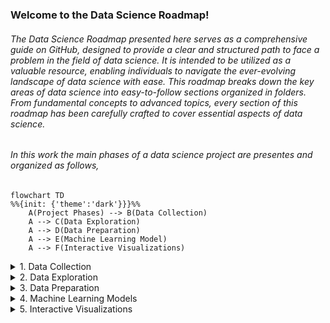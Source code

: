 ### Welcome to the Data Science Roadmap!

###### The Data Science Roadmap presented here serves as a comprehensive guide on GitHub, designed to provide a clear and structured path to face a problem in the field of data science. It is intended to be utilized as a valuable resource, enabling individuals to navigate the ever-evolving landscape of data science with ease. This roadmap breaks down the key areas of data science into easy-to-follow sections organized in folders. From fundamental concepts to advanced topics, every section of this roadmap has been carefully crafted to cover essential aspects of data science.

###### In this work the main phases of a data science project are presentes and organized as follows,

[comment]: <> ('theme': 'forest','themeVariables': {'primaryColor': "#ffcccc",'secondaryColor': "#fff0cc",'tertiaryColor': "#fff0f0" })
```mermaid
flowchart TD
%%{init: {'theme':'dark'}}}%%
    A(Project Phases) --> B(Data Collection)
    A --> C(Data Exploration)
    A --> D(Data Preparation)
    A --> E(Machine Learning Model)
    A --> F(Interactive Visualizations)
```

[comment]: <> (--------------------------------------------------------------------------------------------------)
<details><summary>1. Data Collection</summary>
<p>
  
###### SQL, which stands for Structured Query Language, is a fundamental tool used in data science for managing and manipulating structured data stored in relational databases. It provides a standardized way to interact with databases and extract valuable insights from large datasets. Although SQL languages all share a basic structure, some of the specific commands and styles can differ slightly. Popular dialects include MySQL, SQLite, SQL Server, Oracle SQL, and more. 
 
##### What the query looks like
```mermaid
flowchart LR
    %%{init: {'theme':'dark'}}}%%
    A(SELECT) --> B(FROM)
    B --> C(WHERE)
    C --> D(GROUP BY)
    D --> E(HAVING)
    E --> F(ORDER BY)
    F --> G(LIMIT)
```
##### How it's executed    
```mermaid 
   flowchart LR
    AA(FROM) --> BB(WHERE)
    BB --> CC(GROUP BY)
    CC --> DD(HAVING)
    DD --> EE(SELECT)
    EE --> FF(ORDER BY)
    FF --> GG(LIMIT)
```
1.1 WHERE CLAUSE
   ###### The SQL WHERE clause is used to filter data based on specific conditions in a SELECT, UPDATE, or DELETE statement. It allows you to specify a condition that must be met for a row to be included in the result set or for an action to be performed.
    
    SELECT column1, column2, ...
    FROM table_name
    WHERE condition;
     
</p>
</details>

[comment]: <> (--------------------------------------------------------------------------------------------------)
<details><summary>2. Data Exploration</summary>
<p>
  
  * Descriptive Statistics
    *  Qualitative Variables
    *  Quantitative Variables 
  * Data Visualization
    *  Line,plots
    *  scatter plots
    *  boxplots
    *  histograms
    *  heatmaps
    *  corplots
    *  bubble maps
  
</p>
</details>

[comment]: <> (--------------------------------------------------------------------------------------------------)
<details><summary>3. Data Preparation</summary>
<p>
  
  * Handling missing values
  * Outlier detection
  * Feature Engineering 
  * Feature projection techniques 
  * Feature selection
  * Balancing data
  * Splitting data
  
</p>
</details>

[comment]: <> (--------------------------------------------------------------------------------------------------)
<details><summary>4. Machine Learning Models</summary>
<p>
  
  * Supervised Learning 
    *  Ex
  * Unsupervised Learning 
  * Forecasting time series 
  
</p>
</details>

[comment]: <> (--------------------------------------------------------------------------------------------------)
<details><summary>5. Interactive Visualizations</summary>
<p>
  
  * Supervised Learning 
    *  Ex
  * Unsupervised Learning 
  * Forecasting time series 
  
</p>
</details>


